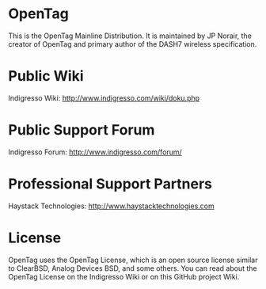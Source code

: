 OpenTag
=======
This is the OpenTag Mainline Distribution.  It is maintained by JP Norair, 
the creator of OpenTag and primary author of the DASH7 wireless specification.


Public Wiki
===========
Indigresso Wiki: http://www.indigresso.com/wiki/doku.php


Public Support Forum
====================
Indigresso Forum: http://www.indigresso.com/forum/


Professional Support Partners 
=============================
Haystack Technologies: http://www.haystacktechnologies.com


License
=======
OpenTag uses the OpenTag License, which is an open source license similar to ClearBSD, Analog Devices BSD, 
and some others.  You can read about the OpenTag License on the Indigresso Wiki or on this GitHub project Wiki.